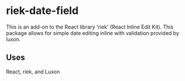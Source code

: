 # riek-date-field

This is an add-on to the React library 'riek' (React Inline Edit Kit).  This package allows for simple date editing inline with validation provided by luxon.

## Uses

React, riek, and Luxon
